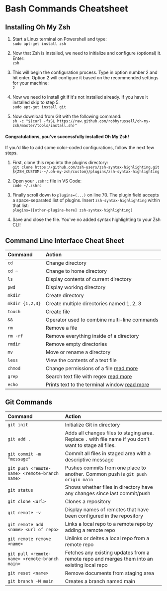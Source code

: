 # Bash Commands Cheatsheet

## Installing Oh My Zsh
1. Start a Linux terminal on Powershell and type:  
```sudo apt-get install zsh```

2. Now that Zsh is installed, we need to initialize and configure (optional) it. Enter:  
```zsh```

3. This will begin the configuration process. Type in option number 2 and hit enter. Option 2 will configure it based on the recommended settings for your machine:  
```2```

4. Now we need to install git if it's not installed already. If you have it installed skip to step 5.  
```sudo apt-get install git```

5. Now download from Git with the following command:  
```sh -c "$(curl -fsSL https://raw.github.com/robbyrussell/oh-my-zsh/master/tools/install.sh)"```

#### Congratulations, you've successfully installed Oh My Zsh!  
If you'd like to add some color-coded configurations, follow the next few steps. 

1. First, clone this repo into the plugins directory:  
```git clone https://github.com/zsh-users/zsh-syntax-highlighting.git ${ZSH_CUSTOM:-~/.oh-my-zsh/custom}/plugins/zsh-syntax-highlighting```

2. Open your ```.zshrc``` file in VS Code:  
```code ~/.zshrc```

3. Finally scroll down to ```plugins=(...)``` on line 70. The plugin field accepts a space-separated list of plugins. Insert ```zsh-syntax-highlighting``` within that list:  
```plugins=([other-plugins-here] zsh-syntax-highlighting)```

4. Save and close the file. You've no added syntax highlighting to your Zsh CLI!


## Command Line Interface Cheat Sheet

 Command | Action 
:-------|:------
 ```cd``` | Change directory 
 ```cd ~``` | Change to home directory
 ```ls``` | Display contents of current directory
 ```pwd```| Display working directory
 ```mkdir``` | Create directory
 ```mkdir {1,2,3}``` | Create multiple directories named 1, 2, 3
```touch``` | Create file
```&&``` | Operator used to combine multi-line commands
```rm``` | Remove a file
```rm -rf``` | Remove everything inside of a directory
```rmdir``` | Remove empty directories
```mv``` | Move or rename a directory
```less``` | View the contents of a text file
```chmod``` | Change permissions of a file [read more](https://www.ibm.com/docs/en/zos/2.3.0?topic=descriptions-chmod-change-mode-file-directory)
```grep``` | Search text file with regex [read more](https://www.ibm.com/docs/en/zos/2.3.0?topic=descriptions-grep-search-file-specified-pattern)
```echo``` | Prints text to the terminal window [read more](https://www.ibm.com/docs/en/zos/2.3.0?topic=descriptions-echo-write-arguments-standard-output)


## Git Commands

 Command | Action 
:-------|:------
```git init``` | Initialize Git in directory
```git add .``` | Adds all changes files to staging area. Replace ```.``` with file name if you don't want to stage all files.
```git commit -m "message"``` | Commit all files in staged area with a descriptive message
```git push <remote-name> <remote-branch name>``` | Pushes commits from one place to another. Common push is ```git push origin main```
```git status``` | Shows whether files in directory have any changes since last commit/push
```git clone <url>``` | Clones a repository
```git remote -v``` | Display names of remotes that have been configured in the repository
```git remote add <name> <url of repo>``` | Links a local repo to a remote repo by adding a remote repo
```git remote remove <name>``` | Unlinks or deltes a local repo from a remote repo
 ```git pull <remote-name> <remote-branch main>``` | Fetches any existing updates from a remote repo and merges them into an existing local repo
```git reset <name>``` | Remove documents from staging area
```git branch -M main``` | Creates a branch named main